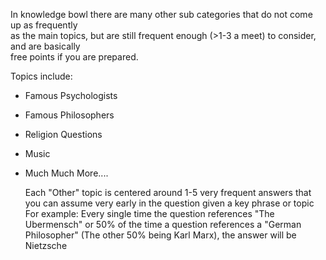 In knowledge bowl there are many other sub categories that do not come up as frequently  
as the main topics, but are still frequent enough (>1-3 a meet) to consider, and are basically  
free points if you are prepared.

Topics include:
* Famous Psychologists
* Famous Philosophers
* Religion Questions
* Music
* Much Much More....

  Each "Other" topic is centered around 1-5 very frequent answers that you can assume very early
  in the question given a key phrase or topic
  For example: Every single time the question references "The Ubermensch" or 50% of the time a question
  references a "German Philosopher" (The other 50% being Karl Marx), the answer will be Nietzsche
